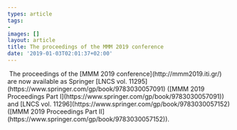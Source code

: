 ```yaml
---
types: article
tags:
- 
images: []
layout: article
title: The proceedings of the MMM 2019 conference
date: '2019-01-03T02:01:37+02:00'
---
```

<img scr="book_LNCS_2018.jpg"/>
The proceedings of the [MMM 2019 conference](http://mmm2019.iti.gr/) are now available as Springer [LNCS vol. 11295](https://www.springer.com/gp/book/9783030057091) ([MMM 2019 Proceedings Part I](https://www.springer.com/gp/book/9783030057091)) and [LNCS vol. 11296](https://www.springer.com/gp/book/9783030057152) ([MMM 2019 Proceedings Part II](https://www.springer.com/gp/book/9783030057152)).






